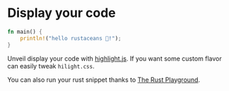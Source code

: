 # Display your code

```rust
fn main() {
    println!("hello rustaceans 🦀!");
}
```

Unveil display your code with [highlight.js](https://highlightjs.org/). 
If you want some custom flavor can easily tweak `hilight.css`. 

You can also run your rust snippet thanks to [The Rust Playground](https://play.integer32.com/help).